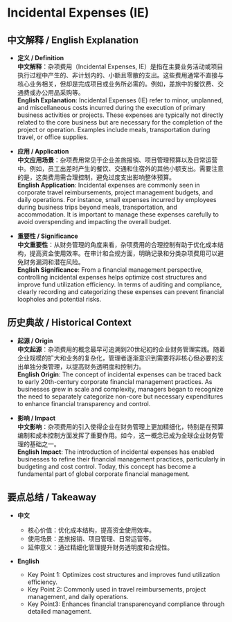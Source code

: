 # Incidental Expenses (IE)

## 中文解释 / English Explanation

* **定义 / Definition**  
  **中文解释**：杂项费用（Incidental Expenses, IE）是指在主要业务活动或项目执行过程中产生的、非计划内的、小额且零散的支出。这些费用通常不直接与核心业务相关，但却是完成项目或业务所必需的。例如，差旅中的餐饮费、交通费或办公用品采购等。  
  **English Explanation**: Incidental Expenses (IE) refer to minor, unplanned, and miscellaneous costs incurred during the execution of primary business activities or projects. These expenses are typically not directly related to the core business but are necessary for the completion of the project or operation. Examples include meals, transportation during travel, or office supplies.

* **应用 / Application**  
  **中文应用场景**：杂项费用常见于企业差旅报销、项目管理预算以及日常运营中。例如，员工出差时产生的餐饮、交通和住宿外的其他小额支出。需要注意的是，这类费用需合理控制，避免过度支出影响整体预算。  
  **English Application**: Incidental expenses are commonly seen in corporate travel reimbursements, project management budgets, and daily operations. For instance, small expenses incurred by employees during business trips beyond meals, transportation, and accommodation. It is important to manage these expenses carefully to avoid overspending and impacting the overall budget.

* **重要性 / Significance**  
  **中文重要性**：从财务管理的角度来看，杂项费用的合理控制有助于优化成本结构，提高资金使用效率。在审计和合规方面，明确记录和分类杂项费用可以避免财务漏洞和潜在风险。  
  **English Significance**: From a financial management perspective, controlling incidental expenses helps optimize cost structures and improve fund utilization efficiency. In terms of auditing and compliance, clearly recording and categorizing these expenses can prevent financial loopholes and potential risks.

## 历史典故 / Historical Context

* **起源 / Origin**  
  **中文起源**：杂项费用的概念最早可追溯到20世纪初的企业财务管理实践。随着企业规模的扩大和业务的复杂化，管理者逐渐意识到需要将非核心但必要的支出单独分类管理，以提高财务透明度和控制力。  
  **English Origin**: The concept of incidental expenses can be traced back to early 20th-century corporate financial management practices. As businesses grew in scale and complexity, managers began to recognize the need to separately categorize non-core but necessary expenditures to enhance financial transparency and control.

* **影响 / Impact**  
  **中文影响**：杂项费用的引入使得企业在财务管理上更加精细化，特别是在预算编制和成本控制方面发挥了重要作用。如今，这一概念已成为全球企业财务管理的基础之一。  
  **English Impact**: The introduction of incidental expenses has enabled businesses to refine their financial management practices, particularly in budgeting and cost control. Today, this concept has become a fundamental part of global corporate financial management.

## 要点总结 / Takeaway

* **中文**  
  - 核心价值：优化成本结构，提高资金使用效率。  
  - 使用场景：差旅报销、项目管理、日常运营等。  
  - 延伸意义：通过精细化管理提升财务透明度和合规性。

* **English**  
  - Key Point 1: Optimizes cost structures and improves fund utilization efficiency.  
  - Key Point 2: Commonly used in travel reimbursements, project management, and daily operations.  
   - Key Point3: Enhances financial transparencyand compliance through detailed management.